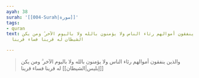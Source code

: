 ```yaml
---
ayah: 38
surah: '[[004-Surah|سورة]]'
tags:
- quran
text: والذين ينفقون أموالهم رئاء الناس ولا يؤمنون بالله ولا باليوم الآخر ۗ ومن يكن
  الشيطان له قرينا فساء قرينا

---
```

> والذين ينفقون أموالهم رئاء الناس ولا يؤمنون بالله ولا باليوم الآخر ۗ ومن يكن [[إبليس|الشيطان]] له قرينا فساء قرينا
